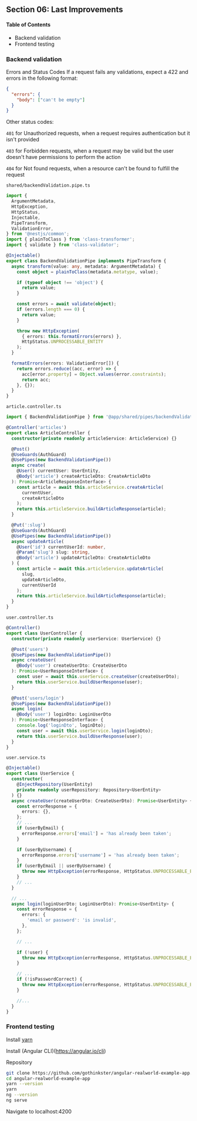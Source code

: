## Section 06: Last Improvements

#### Table of Contents

- Backend validation
- Frontend testing

### Backend validation

Errors and Status Codes If a request fails any validations, expect a 422 and
errors in the following format:

```json
{
  "errors": {
    "body": ["can't be empty"]
  }
}
```

Other status codes:

`401` for Unauthorized requests, when a request requires authentication but it
isn't provided

`403` for Forbidden requests, when a request may be valid but the user doesn't
have permissions to perform the action

`404` for Not found requests, when a resource can't be found to fulfill the
request

`shared/backendValidation.pipe.ts`

```ts
import {
  ArgumentMetadata,
  HttpException,
  HttpStatus,
  Injectable,
  PipeTransform,
  ValidationError,
} from '@nestjs/common';
import { plainToClass } from 'class-transformer';
import { validate } from 'class-validator';

@Injectable()
export class BackendValidationPipe implements PipeTransform {
  async transform(value: any, metadata: ArgumentMetadata) {
    const object = plainToClass(metadata.metatype, value);

    if (typeof object !== 'object') {
      return value;
    }

    const errors = await validate(object);
    if (errors.length === 0) {
      return value;
    }

    throw new HttpException(
      { errors: this.formatErrors(errors) },
      HttpStatus.UNPROCESSABLE_ENTITY
    );
  }

  formatErrors(errors: ValidationError[]) {
    return errors.reduce((acc, error) => {
      acc[error.property] = Object.values(error.constraints);
      return acc;
    }, {});
  }
}
```

`article.controller.ts`

```ts
import { BackendValidationPipe } from '@app/shared/pipes/backendValidation.pipe';

@Controller('articles')
export class ArticleController {
  constructor(private readonly articleService: ArticleService) {}

  @Post()
  @UseGuards(AuthGuard)
  @UsePipes(new BackendValidationPipe())
  async create(
    @User() currentUser: UserEntity,
    @Body('article') createArticleDto: CreateArticleDto
  ): Promise<ArticleResponseInterface> {
    const article = await this.articleService.createArticle(
      currentUser,
      createArticleDto
    );
    return this.articleService.buildArticleResponse(article);
  }

  @Put(':slug')
  @UseGuards(AuthGuard)
  @UsePipes(new BackendValidationPipe())
  async updateArticle(
    @User('id') currentUserId: number,
    @Param('slug') slug: string,
    @Body('article') updateArticleDto: CreateArticleDto
  ) {
    const article = await this.articleService.updateArticle(
      slug,
      updateArticleDto,
      currentUserId
    );
    return this.articleService.buildArticleResponse(article);
  }
}
```

`user.controller.ts`

```ts
@Controller()
export class UserController {
  constructor(private readonly userService: UserService) {}

  @Post('users')
  @UsePipes(new BackendValidationPipe())
  async createUser(
    @Body('user') createUserDto: CreateUserDto
  ): Promise<UserResponseInterface> {
    const user = await this.userService.createUser(createUserDto);
    return this.userService.buildUserResponse(user);
  }

  @Post('users/login')
  @UsePipes(new BackendValidationPipe())
  async login(
    @Body('user') loginDto: LoginUserDto
  ): Promise<UserResponseInterface> {
    console.log('loginDto', loginDto);
    const user = await this.userService.login(loginDto);
    return this.userService.buildUserResponse(user);
  }
}
```

`user.service.ts`

```ts
@Injectable()
export class UserService {
  constructor(
    @InjectRepository(UserEntity)
    private readonly userRepository: Repository<UserEntity>
  ) {}
  async createUser(createUserDto: CreateUserDto): Promise<UserEntity> {
    const errorResponse = {
      errors: {},
    };
    // ...
    if (userByEmail) {
      errorResponse.errors['email'] = 'has already been taken';
    }

    if (userByUsername) {
      errorResponse.errors['username'] = 'has already been taken';
    }
    if (userByEmail || userByUsername) {
      throw new HttpException(errorResponse, HttpStatus.UNPROCESSABLE_ENTITY);
    }
    // ...
  }

  // ...
  async login(loginUserDto: LoginUserDto): Promise<UserEntity> {
    const errorResponse = {
      errors: {
        'email or password': 'is invalid',
      },
    };

    // ...

    if (!user) {
      throw new HttpException(errorResponse, HttpStatus.UNPROCESSABLE_ENTITY);
    }

    // ...
    if (!isPasswordCorrect) {
      throw new HttpException(errorResponse, HttpStatus.UNPROCESSABLE_ENTITY);
    }

    //...
  }
}
```

### Frontend testing

Install [yarn](https://classic.yarnpkg.com/lang/en/docs/install/#windows-stable)

Install (Angular CLI)(https://angular.io/cli)

Repository

```bash
git clone https://github.com/gothinkster/angular-realworld-example-app.git
cd angular-realworld-example-app
yarn --version
yarn
ng --version
ng serve
```

Navigate to localhost:4200
